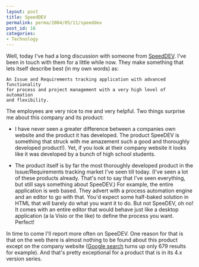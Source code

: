 ```yaml
---
layout: post
title: SpeedDEV
permalink: perma/2004/05/11/speeddev
post_id: 16
categories:
- Technology
---
```


Well, today I've had a long discussion with someone from
[SpeedDEV](http://www.speedev.com/). I've been in touch with them for a little
while now. They make something that lets itself describe best (in my own words)
as:

	An Issue and Requirements tracking application with advanced functionality
	for process and project management with a very high level of automation
	and flexibility.

The employees are very nice to me and very helpful. Two things surprise me
about this company and its product:

* I have never seen a greater difference between a companies own website and
  the product it has developed. The product SpeeDEV is something that struck
  with me amazement such a good and thoroughly developed product!). Yet, if you
  look at their company website it looks like it was developed by a bunch of
  high school students.

* The product itself is by far the most thoroughly developed product in the
  Issue/Requirements tracking market I've seen till today. (I've seen a lot of
  these products already. That's not to say that I've seen everything, but
  still says something about SpeeDEV.) For example, the entire application is
  web based. They advert with a process automation engine and an editor to go
  with that. You'd expect some half-baked solution in HTML that will barely do
  what you want it to do. But not SpeeDEV, oh no! It comes with an entire
  editor that would behave just like a desktop application (a la Visio or the
  like) to define the process you want. Perfect!

In time to come I'll report more often on SpeeDEV. One reason for that is that
on the web there is almost nothing to be found about this product except on the
company website ([Google
search](http://www.google.com/search?as_q=speedev&num=10&hl=en&ie=UTF-8&oe=UTF-8&btnG=Google+Search&as_epq=&as_oq=&as_eq=&lr=&as_ft=i&as_filetype=&as_qdr=all&as_nlo=&as_nhi=&as_occt=any&as_dt=e&as_sitesearch=speedev.com&safe=images)
turns up only 679 results for example). And that's pretty exceptional for a
product that is in its 4.x version series.
